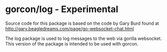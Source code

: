 gorcon/log - Experimental
======

Source code for this package is based on the code by Gary Burd found at
http://gary.beagledreams.com/page/go-websocket-chat.html

The log package is used to log messages to the web via gorilla websocket. This
version of the package is intended to be used with gorcon.